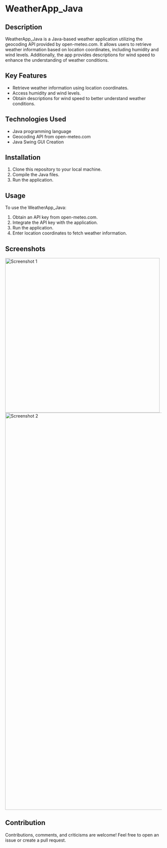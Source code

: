 # WeatherApp_Java

## Description
WeatherApp_Java is a Java-based weather application utilizing the geocoding API provided by open-meteo.com. It allows users to retrieve weather information based on location coordinates, including humidity and wind levels. Additionally, the app provides descriptions for wind speed to enhance the understanding of weather conditions.

## Key Features
- Retrieve weather information using location coordinates.
- Access humidity and wind levels.
- Obtain descriptions for wind speed to better understand weather conditions.

## Technologies Used
- Java programming language
- Geocoding API from open-meteo.com
- Java Swing GUI Creation

## Installation
1. Clone this repository to your local machine.
2. Compile the Java files.
3. Run the application.

## Usage
To use the WeatherApp_Java:
1. Obtain an API key from open-meteo.com.
2. Integrate the API key with the application.
3. Run the application.
4. Enter location coordinates to fetch weather information.

## Screenshots
<img width="497" alt="Screenshot 1" src="./Screenshot_2024-02-23_180013.png">
<img width="1277" alt="Screenshot 2" src="./Screenshot_2024-02-23_180214.png">

## Contribution
Contributions, comments, and criticisms are welcome! Feel free to open an issue or create a pull request.
